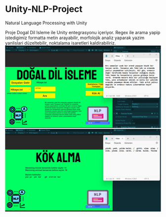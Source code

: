 # Unity-NLP-Project
Natural Language Processing with Unity


Proje Dogal Dil Isleme ile Unity entegrasyonu içeriyor. 
Regex ile arama yapip istedigimiz formatta metin arayabilir, morfolojik analiz yaparak yazim yanlislari düzeltebilir, noktalama isaretleri kaldirabiliriz.
![](https://github.com/bbatus/Unity-NLP-Project/blob/master/Images/noktalamayazim.png)
![](https://github.com/bbatus/Unity-NLP-Project/blob/master/Images/kokal.png)
